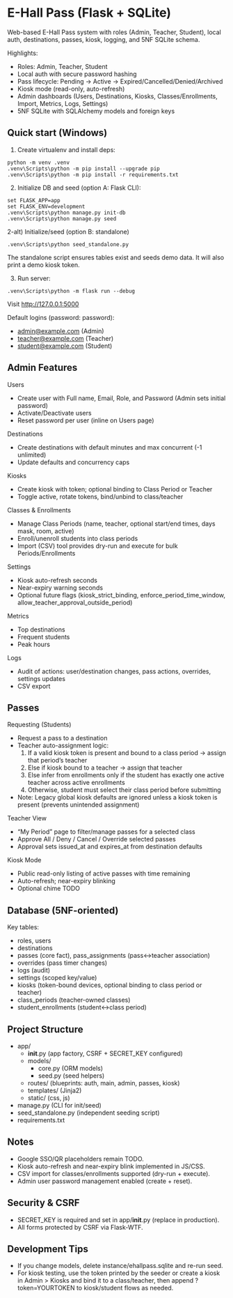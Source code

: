 # E-Hall Pass (Flask + SQLite)

Web-based E-Hall Pass system with roles (Admin, Teacher, Student), local auth, destinations, passes, kiosk, logging, and 5NF SQLite schema.

Highlights:
- Roles: Admin, Teacher, Student
- Local auth with secure password hashing
- Pass lifecycle: Pending → Active → Expired/Cancelled/Denied/Archived
- Kiosk mode (read-only, auto-refresh)
- Admin dashboards (Users, Destinations, Kiosks, Classes/Enrollments, Import, Metrics, Logs, Settings)
- 5NF SQLite with SQLAlchemy models and foreign keys

## Quick start (Windows)

1) Create virtualenv and install deps:
```
python -m venv .venv
.venv\Scripts\python -m pip install --upgrade pip
.venv\Scripts\python -m pip install -r requirements.txt
```

2) Initialize DB and seed (option A: Flask CLI):
```
set FLASK_APP=app
set FLASK_ENV=development
.venv\Scripts\python manage.py init-db
.venv\Scripts\python manage.py seed
```

2-alt) Initialize/seed (option B: standalone)
```
.venv\Scripts\python seed_standalone.py
```
The standalone script ensures tables exist and seeds demo data. It will also print a demo kiosk token.

3) Run server:
```
.venv\Scripts\python -m flask run --debug
```

Visit http://127.0.0.1:5000

Default logins (password: password):
- admin@example.com (Admin)
- teacher@example.com (Teacher)
- student@example.com (Student)

## Admin Features

Users
- Create user with Full name, Email, Role, and Password (Admin sets initial password)
- Activate/Deactivate users
- Reset password per user (inline on Users page)

Destinations
- Create destinations with default minutes and max concurrent (-1 unlimited)
- Update defaults and concurrency caps

Kiosks
- Create kiosk with token; optional binding to Class Period or Teacher
- Toggle active, rotate tokens, bind/unbind to class/teacher

Classes & Enrollments
- Manage Class Periods (name, teacher, optional start/end times, days mask, room, active)
- Enroll/unenroll students into class periods
- Import (CSV) tool provides dry-run and execute for bulk Periods/Enrollments

Settings
- Kiosk auto-refresh seconds
- Near-expiry warning seconds
- Optional future flags (kiosk_strict_binding, enforce_period_time_window, allow_teacher_approval_outside_period)

Metrics
- Top destinations
- Frequent students
- Peak hours

Logs
- Audit of actions: user/destination changes, pass actions, overrides, settings updates
- CSV export

## Passes

Requesting (Students)
- Request a pass to a destination
- Teacher auto-assignment logic:
  1) If a valid kiosk token is present and bound to a class period → assign that period’s teacher
  2) Else if kiosk bound to a teacher → assign that teacher
  3) Else infer from enrollments only if the student has exactly one active teacher across active enrollments
  4) Otherwise, student must select their class period before submitting
- Note: Legacy global kiosk defaults are ignored unless a kiosk token is present (prevents unintended assignment)

Teacher View
- “My Period” page to filter/manage passes for a selected class
- Approve All / Deny / Cancel / Override selected passes
- Approval sets issued_at and expires_at from destination defaults

Kiosk Mode
- Public read-only listing of active passes with time remaining
- Auto-refresh; near-expiry blinking
- Optional chime TODO

## Database (5NF-oriented)
Key tables:
- roles, users
- destinations
- passes (core fact), pass_assignments (pass↔teacher association)
- overrides (pass timer changes)
- logs (audit)
- settings (scoped key/value)
- kiosks (token-bound devices, optional binding to class period or teacher)
- class_periods (teacher-owned classes)
- student_enrollments (student↔class period)

## Project Structure
- app/
  - __init__.py (app factory, CSRF + SECRET_KEY configured)
  - models/
    - core.py (ORM models)
    - seed.py (seed helpers)
  - routes/ (blueprints: auth, main, admin, passes, kiosk)
  - templates/ (Jinja2)
  - static/ (css, js)
- manage.py (CLI for init/seed)
- seed_standalone.py (independent seeding script)
- requirements.txt

## Notes
- Google SSO/QR placeholders remain TODO.
- Kiosk auto-refresh and near-expiry blink implemented in JS/CSS.
- CSV import for classes/enrollments supported (dry-run + execute).
- Admin user password management enabled (create + reset).

## Security & CSRF
- SECRET_KEY is required and set in app/__init__.py (replace in production).
- All forms protected by CSRF via Flask-WTF.

## Development Tips
- If you change models, delete instance/ehallpass.sqlite and re-run seed.
- For kiosk testing, use the token printed by the seeder or create a kiosk in Admin > Kiosks and bind it to a class/teacher, then append ?token=YOURTOKEN to kiosk/student flows as needed.
